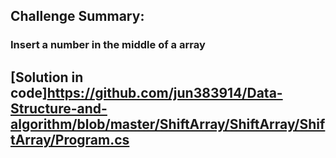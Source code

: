## Challenge Summary:

### Insert a number in the middle of a array

## [Solution in code]https://github.com/jun383914/Data-Structure-and-algorithm/blob/master/ShiftArray/ShiftArray/ShiftArray/Program.cs

